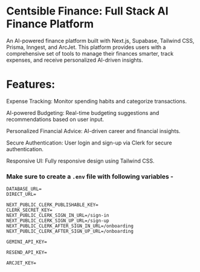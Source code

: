 # Centsible Finance: Full Stack AI Finance Platform

An AI-powered finance platform built with Next.js, Supabase, Tailwind CSS, Prisma, Inngest, and ArcJet. 
This platform provides users with a comprehensive set of tools to manage their finances smarter, track expenses, and receive personalized AI-driven insights.

# Features:

Expense Tracking: Monitor spending habits and categorize transactions.

AI-powered Budgeting: Real-time budgeting suggestions and recommendations based on user input.

Personalized Financial Advice: AI-driven career and financial insights.

Secure Authentication: User login and sign-up via Clerk for secure authentication.

Responsive UI: Fully responsive design using Tailwind CSS.

### Make sure to create a `.env` file with following variables -

```
DATABASE_URL=
DIRECT_URL=

NEXT_PUBLIC_CLERK_PUBLISHABLE_KEY=
CLERK_SECRET_KEY=
NEXT_PUBLIC_CLERK_SIGN_IN_URL=/sign-in
NEXT_PUBLIC_CLERK_SIGN_UP_URL=/sign-up
NEXT_PUBLIC_CLERK_AFTER_SIGN_IN_URL=/onboarding
NEXT_PUBLIC_CLERK_AFTER_SIGN_UP_URL=/onboarding

GEMINI_API_KEY=

RESEND_API_KEY=

ARCJET_KEY=
```
